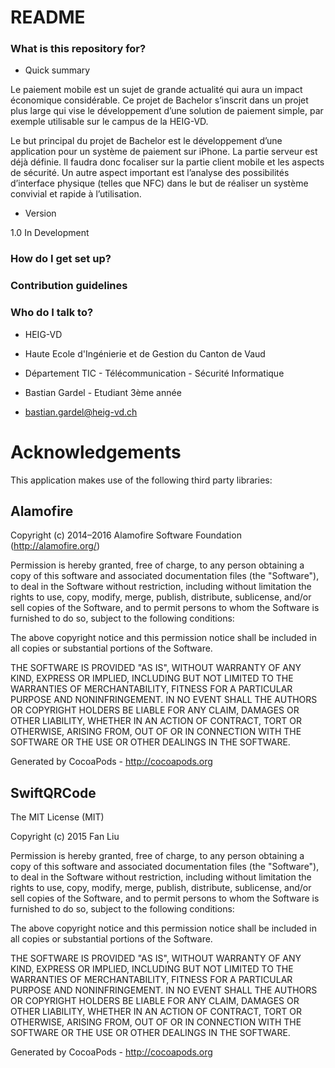 # README #


### What is this repository for? ###

* Quick summary

Le paiement mobile est un sujet de grande actualité qui aura un impact économique considérable. Ce projet de Bachelor s’inscrit dans un projet plus large qui vise le développement d’une solution de paiement simple, par exemple utilisable sur le campus de la HEIG-VD.

Le but principal du projet de Bachelor est le développement d’une application pour un système de paiement sur iPhone. La partie serveur est déjà définie. Il faudra donc focaliser sur la partie client mobile et les aspects de sécurité. Un autre aspect important est l’analyse des possibilités d’interface physique (telles que NFC) dans le but de réaliser un système convivial et rapide à l’utilisation.

* Version

1.0 In Development

### How do I get set up? ###


### Contribution guidelines ###


### Who do I talk to? ###

* HEIG-VD
* Haute Ecole d'Ingénierie et de Gestion du Canton de Vaud

* Département TIC - Télécommunication - Sécurité Informatique
* Bastian Gardel - Etudiant 3ème année
* bastian.gardel@heig-vd.ch


# Acknowledgements
This application makes use of the following third party libraries:

## Alamofire

Copyright (c) 2014–2016 Alamofire Software Foundation (http://alamofire.org/)

Permission is hereby granted, free of charge, to any person obtaining a copy
of this software and associated documentation files (the "Software"), to deal
in the Software without restriction, including without limitation the rights
to use, copy, modify, merge, publish, distribute, sublicense, and/or sell
copies of the Software, and to permit persons to whom the Software is
furnished to do so, subject to the following conditions:

The above copyright notice and this permission notice shall be included in
all copies or substantial portions of the Software.

THE SOFTWARE IS PROVIDED "AS IS", WITHOUT WARRANTY OF ANY KIND, EXPRESS OR
IMPLIED, INCLUDING BUT NOT LIMITED TO THE WARRANTIES OF MERCHANTABILITY,
FITNESS FOR A PARTICULAR PURPOSE AND NONINFRINGEMENT. IN NO EVENT SHALL THE
AUTHORS OR COPYRIGHT HOLDERS BE LIABLE FOR ANY CLAIM, DAMAGES OR OTHER
LIABILITY, WHETHER IN AN ACTION OF CONTRACT, TORT OR OTHERWISE, ARISING FROM,
OUT OF OR IN CONNECTION WITH THE SOFTWARE OR THE USE OR OTHER DEALINGS IN
THE SOFTWARE.

Generated by CocoaPods - http://cocoapods.org


## SwiftQRCode

The MIT License (MIT)

Copyright (c) 2015 Fan Liu

Permission is hereby granted, free of charge, to any person obtaining a copy
of this software and associated documentation files (the "Software"), to deal
in the Software without restriction, including without limitation the rights
to use, copy, modify, merge, publish, distribute, sublicense, and/or sell
copies of the Software, and to permit persons to whom the Software is
furnished to do so, subject to the following conditions:

The above copyright notice and this permission notice shall be included in all
copies or substantial portions of the Software.

THE SOFTWARE IS PROVIDED "AS IS", WITHOUT WARRANTY OF ANY KIND, EXPRESS OR
IMPLIED, INCLUDING BUT NOT LIMITED TO THE WARRANTIES OF MERCHANTABILITY,
FITNESS FOR A PARTICULAR PURPOSE AND NONINFRINGEMENT. IN NO EVENT SHALL THE
AUTHORS OR COPYRIGHT HOLDERS BE LIABLE FOR ANY CLAIM, DAMAGES OR OTHER
LIABILITY, WHETHER IN AN ACTION OF CONTRACT, TORT OR OTHERWISE, ARISING FROM,
OUT OF OR IN CONNECTION WITH THE SOFTWARE OR THE USE OR OTHER DEALINGS IN THE
SOFTWARE.


Generated by CocoaPods - http://cocoapods.org